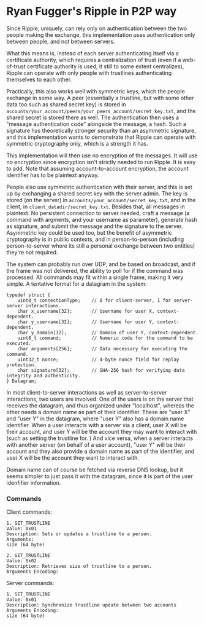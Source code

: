 # Ryan Fugger's Ripple in P2P way

Since Ripple, uniquely, can rely only on authentication between the two people making the exchange, this implementation uses authentication only between people, and not between servers.

What this means is, instead of each server authenticating itself via a certificate authority, which requires a centralization of trust (even if a web-of-trust certificate authority is used, it still to some extent centralizes), Ripple can operate with only people with trustlines authenticating themselves to each other.

Practically, this also works well with symmetric keys, which the people exchange in some way. A peer (essentially a trustline, but with some other data too such as shared secret key) is stored in `accounts/your_account/peers/your_peers_account/secret_key.txt`, and the shared secret is stored there as well. The authentication then uses a "message authentication code" alongside the message, a hash. Such a signature has theoretically stronger security than an asymmetric signature, and this implementation wants to demonstrate that Ripple can operate with symmetric cryptography only, which is a strength it has.

This implementation will then use no encryption of the messages. It will use no encryption since encryption isn't strictly needed to run Ripple. It is easy to add. Note that assuming account-to-account encryption, the account identifier has to be plaintext anyway.

People also use symmetric authentication with their server, and this is set up by exchanging a shared secret key with the server admin. The key is stored (on the server) in `accounts/your_account/secret_key.txt`, and in the client, in `client_datadir/secret_key.txt`. Besides that, all messages in plaintext. No persistent connection to server needed, craft a message (a command with argments, and your username as parameter), generate hash as signature, and submit the message and the signature to the server. Asymmetric key could be used too, but the benefit of asymmetric cryptography is in public contexts, and in person-to-person (including person-to-server where its still a personal exchange between two entities) they're not required.

The system can probably run over UDP, and be based on broadcast, and if the frame was not delivered, the ability to poll for if the command was processed. All commands may fit within a single frame, making it very simple. A tentative format for a datagram in the system:

    typedef struct {
        uint8_t connectionType;    // 0 for client-server, 1 for server-server interactions.
        char x_username[32];       // Username for user X, context-dependent.
        char y_username[32];       // Username for user Y, context-dependent.
        char y_domain[32];         // Domain of user Y, context-dependent.
        uint8_t command;           // Numeric code for the command to be executed.
        char arguments[256];       // Data necessary for executing the command.
        uint32_t nonce;            // 4-byte nonce field for replay protection.
        char signature[32];        // SHA-256 hash for verifying data integrity and authenticity.
    } Datagram;

In most client-to-server interactions as well as server-to-server interactions, two users are involved. One of the users is on the server that receives the datagram, and thus organized under "localhost", whereas the other needs a domain name as part of their identifier. These are "user X" and "user Y" in the datagram, where "user Y" also has a domain name identifier. When a user interacts with a server via a client, user X will be their account, and user Y will be the account they may want to interact with (such as setting the trustline for. ) And vice versa, when a server interacts with another server (on behalf of a user account), "user Y" will be their account and they also provide a domain name as part of the identifier, and user X will be the account they want to interact with.

Domain name can of course be fetched via reverse DNS lookup, but it seems simpler to just pass it with the datagram, since it is part of the user idenfifier information.

### Commands

Client commands:

    1. SET_TRUSTLINE
    Value: 0x01
    Description: Sets or updates a trustline to a person.
    Arguments:
    size (64 byte)
    
    2. GET_TRUSTLINE
    Value: 0x02
    Description: Retrieves size of trustline to a person.
    Arguments Encoding:

Server commands:
    
    1. SET_TRUSTLINE
    Value: 0x01
    Description: Synchronize trustline update between two accounts
    Arguments Encoding:
    size (64 byte)
